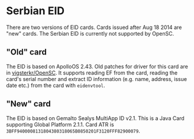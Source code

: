 # Serbian EID

There are two versions of EID cards. Cards issued after Aug 18 2014 are "new" cards.
The Serbian EID is currently not supported by OpenSC.

## "Old" card

The EID is based on ApolloOS 2.43. Old patches for driver for this card are in [vigsterkr/OpenSC](https://github.com/vigsterkr/OpenSC).
It supports reading EF from the card, reading the card's serial number and extract ID information (e.g. name, address, issue date etc.) from the card with `eidenvtool`.

## "New" card

The EID is based on Gemalto Sealys MultiApp ID v2.1. This is a Java Card supporting Global Platform 2.1.1.
Card ATR is `3BFF9400008131804380318065B0850201F3120FFF82900079`.
